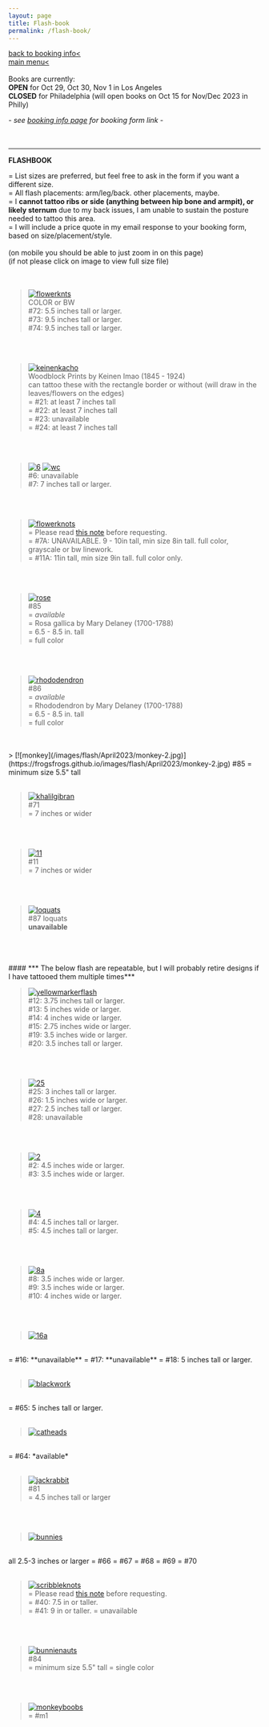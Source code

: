 ```yaml
---
layout: page
title: Flash-book
permalink: /flash-book/
---
```

<a href="/booking-info">back to booking info< </a>  
<a href="/">main menu< </a>  
<br>
Books are currently:  
**OPEN** for Oct 29, Oct 30, Nov 1 in Los Angeles  
**CLOSED** for Philadelphia (will open books on Oct 15 for Nov/Dec 2023 in Philly)  

<!-- *-  Books will next open in early August for mid-August thru September 2023 in Philly-*  -->
*- see <a href="/booking-info">booking info page</a> for booking form link -*  
<br><br>
- - - 
**FLASHBOOK**  
  
= List sizes are preferred, but feel free to ask in the form if you want a different size.  
= All flash placements: arm/leg/back. other placements, maybe.  
= I **cannot tattoo ribs or side (anything between hip bone and armpit), or likely sternum** due to my back issues, I am unable to sustain the posture needed to tattoo this area.  
= I will include a price quote in my email response to your booking form, based on size/placement/style.  
<br>
(on mobile you should be able to just zoom in on this page)  
(if not please click on image to view full size file)  
<br><br>

> [![flowerknts](/images/flash/Oct2023/knots.jpg)](https://frogsfrogs.github.io/images/flash/Oct2023/knots.jpg)  
COLOR or BW  
#72: 5.5 inches tall or larger.  
#73: 9.5 inches tall or larger.  
#74: 9.5 inches tall or larger.  
<br>
<br>

> [![keinenkacho](/images/flash/KeinenImao/KeinenKacho.jpg)](https://frogsfrogs.github.io/images/flash/KeinenImao/KeinenKacho.jpg)  
Woodblock Prints by Keinen Imao (1845 - 1924)  
can tattoo these with the rectangle border or without (will draw in the leaves/flowers on the edges)  
= #21: at least 7 inches tall  
= #22: at least 7 inches tall  
= #23: unavailable  
= #24: at least 7 inches tall  
<br>
<br>


> [![6](/images/flash/May2023/6.jpg)](https://frogsfrogs.github.io/images/flash/May2023/6.jpg)
[![wc](/images/flash/May2023/whitecurrants.jpg)](https://frogsfrogs.github.io/images/flash/May2023/whitecurrants.jpg)  
#6: unavailable  
#7: 7 inches tall or larger.  
<br>
<br>

> [![flowerknots](/images/flash/Oct2022/13a.jpg)](https://frogsfrogs.github.io/images/flash/Oct2022/13a.jpg)  
= Please read <a href="/red-seal">this note</a> before requesting.  
= #7A: UNAVAILABLE. 9 - 10in tall, min size 8in tall. full color, grayscale or bw linework.  
= #11A: 11in tall, min size 9in tall. full color only.  
<br>
<br>


> [![rose](/images/flash/April2023/rose.jpg)](https://frogsfrogs.github.io/images/flash/April2023/rose.jpg)  
#85  
= *available*  
= Rosa gallica by Mary Delaney (1700-1788)  
= 6.5 - 8.5 in. tall  
= full color  

<br>
<br>

> [![rhododendron](/images/flash/April2023/rhododendron.jpg)](https://frogsfrogs.github.io/images/flash/April2023/rhododendron.jpg)  
#86  
= *available*  
= Rhododendron by Mary Delaney (1700-1788)  
= 6.5 - 8.5 in. tall  
= full color  

<br>
<br>
> [![monkey](/images/flash/April2023/monkey-2.jpg)](https://frogsfrogs.github.io/images/flash/April2023/monkey-2.jpg)  
#85    
= minimum size 5.5" tall  
<br>
<br>

> [![khalilgibran](/images/flash/Jan2023/4a.jpg)](https://frogsfrogs.github.io/images/flash/Jan2023/4a.jpg)  
#71    
= 7 inches or wider  

<br>
<br>

> [![11](/images/flash/May2023/11.jpg)](https://frogsfrogs.github.io/images/flash/May2023/11.jpg)  
#11    
= 7 inches or wider  

<br>
<br>

> [![loquats](/images/flash/May2023/loquats.jpg)](https://frogsfrogs.github.io/images/flash/May2023/loquats.jpg)  
#87 loquats  
**unavailable**  
<br>
<br>

<br>
#### *** The below flash are repeatable, but I will probably retire designs if I have tattooed them multiple times***  
<br>

> [![yellowmarkerflash](/images/flash/Aug2023/yellowflash.jpg)](https://frogsfrogs.github.io/images/flash/Aug2023/yellowflash.jpg)  
#12: 3.75 inches tall or larger.  
#13: 5 inches wide or larger.  
#14: 4 inches wide or larger.  
#15: 2.75 inches wide or larger.  
#19: 3.5 inches wide or larger.  
#20: 3.5 inches tall or larger.  
<br>
<br>

> [![25](/images/flash/Aug2023/25.jpg)](https://frogsfrogs.github.io/images/flash/Aug2023/25.jpg)  
#25: 3 inches tall or larger.  
#26: 1.5 inches wide or larger.  
#27: 2.5 inches tall or larger.  
#28: unavailable  
<br>
<br>

> [![2](/images/flash/May2023/2.jpg)](https://frogsfrogs.github.io/images/flash/May2023/2.jpg)  
#2: 4.5 inches wide or larger.  
#3: 3.5 inches wide or larger.  
<br>
<br>

> [![4](/images/flash/May2023/4.jpg)](https://frogsfrogs.github.io/images/flash/May2023/4.jpg)  
#4: 4.5 inches tall or larger.  
#5: 4.5 inches tall or larger.
<br>
<br>

> [![8a](/images/flash/May2023/8a.jpg)](https://frogsfrogs.github.io/images/flash/May2023/8a.jpg)  
#8: 3.5 inches wide or larger.  
#9: 3.5 inches wide or larger.  
#10: 4 inches wide or larger.  
<br>
<br>

<!-- [![bugs1](/images/flash/May2023/bugs1.jpg)](https://frogsfrogs.github.io/images/flash/May2023/bugs1.jpg)  
#6  

<br>
<br>

[![bugs2](/images/flash/May2023/bugs2.jpg)](https://frogsfrogs.github.io/images/flash/May2023/bugs2.jpg)  
#6  

<br>
<br> -->



<!-- [![8](/images/flash/May2023/8.jpg)](https://frogsfrogs.github.io/images/flash/May2023/8.jpg)  
#8  
= *available*  
= 7 inches or wider  

<br>
<br> -->


> [![16a](/images/flash/May2023/16a.jpg)](https://frogsfrogs.github.io/images/flash/May2023/16a.jpg)  
<br>
= #16: **unavailable**  
= #17: **unavailable**  
= #18: 5 inches tall or larger.  
<br>
<br>

> [![blackwork](/images/flash/Jan2023/6a.jpg)](https://frogsfrogs.github.io/images/flash/Jan2023/6.jpg)  
<br>
<!-- = #61: 6 inches tall or larger. **unavailable**  
= #62: 4 inches wide or larger. **unavailable**   -->
= #65: 5 inches tall or larger.  
<br>
<br>

> [![catheads](/images/flash/Jan2023/64.jpg)](https://frogsfrogs.github.io/images/flash/Jan2023/64.jpg)  
<br>
= #64: *available*  
<br>
<br>


> [![jackrabbit](/images/flash/Jan2023/81.jpg)](https://frogsfrogs.github.io/images/flash/Jan2023/81.jpg)  
#81    
= 4.5 inches tall or larger  

<br>
<br>


> [![bunnies](/images/flash/Jan2023/5a.jpg)](https://frogsfrogs.github.io/images/flash/Jan2023/5a.jpg)  
<br>
all 2.5-3 inches or larger  
= #66  
= #67  
= #68  
= #69  
= #70  
<br>
<br>


> [![scribbleknots](/images/flash/Oct2022/40a.jpg)](https://frogsfrogs.github.io/images/flash/Oct2022/40a.jpg)    
= Please read <a href="/red-seal">this note</a> before requesting.  
= #40: 7.5 in or taller.  
= #41: 9 in or taller. 
= unavailable  
<br>
<br>


> [![bunnienauts](/images/flash/April2023/bunnienauts.jpg)](https://frogsfrogs.github.io/images/flash/April2023/bunnienauts.jpg)  
#84    
= minimum size 5.5" tall 
= single color  

<br>
<br>

> [![monkeyboobs](/images/flash/May2023/86.jpg)](https://frogsfrogs.github.io/images/flash/May2023/86.jpg)  
= #m1  

<!-- 
---
<p style="text-align: center;">CLAIMED DESIGNS:</p>

---  
 -->













